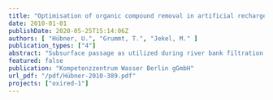 ```yaml
---
title: "Optimisation of organic compound removal in artificial recharge systems by redox control and enhanced oxidation"
date: 2010-01-01
publishDate: 2020-05-25T15:14:06Z
authors: [ "Hübner, U.", "Grummt, T.", "Jekel, M." ]
publication_types: ["4"]
abstract: "Subsurface passage as utilized during river bank filtration and artificial groundwater recharge has shown to be an effective barrier for multiple substances present in surface waters during drinking water production. Additionally it is widely used as polishing step after wastewater treatment. However, there are limitations concerning the removal of DOC and specific trace organics. The project ”OXIRED“ aims at assessing possibilities to overcome these limitations by combining subsurface passage with pre-oxidation by ozone. In the first phase of the project, laboratory-scale column experiments were conducted in order to quantify removal for different settings under varying conditions. In a previous study different combinations of advanced oxidation and subsurface passage were evaluated concerning their potential removal efficiency and practical implementation on the basis of existing, published experiences and theoretical considerations. Two different scenarios were identified as promising for experiments in laboratory-scale columns with surface water and sewage treatment plant effluent: (A) surface water - oxidation - groundwater recharge and (B) surface water - short bankfiltration - oxidation - groundwater recharge. The investigations were designed to lead to recommendations for the implementation of a combined system of subsurface passage and advanced oxidation in pilot scale experiments that will be carried out in the second phase of the project. Prior to column experiments, batch tests following the RCT-concept by Elovitz and von Gunten (1999) were carried out to characterize the reaction of ozone with the investigated water qualities [1]. Additional batch ozonation tests with subsequent analysis of biodegradable dissolved organic carbon (BDOC) were conducted in order to determine optimal ozone doses for DOC removal in column experiments. For laboratory-scale experiments a set of 8 soil columns (length: 1 m; diameter: 0.3 m) was operated at TUB to evaluate the effects of pre-ozonation of different source waters (secondary effluent, surface water, bank filtrate). Ozonation was conducted with gaseous ozone in a 13-L stirred tank reactor. Specific ozone doses of 0.7 mg O3/mg DOC0 and 0.9 mg O3/mg DOC0 were investigated. Trace organic compounds to be targeted were identified in a prior literature study on existing data on subsurface removal. Results from laboratory-scale soil column experiments led to recommend specific ozone doses (z) of 0.7 mg O3/mg DOC0 for the following technical- and pilot-scale applications. Removal of surface water DOC in the soil columns was increased from 22% without ozonation to 40% (z = 0.7) and 45% (z = 0.9) with preozonation and the DOC in the column effluent reached the level of tap water in Berlin within less than one week of retention time. At bank filtration and artificial recharge sites in Berlin similar removal rates were only observed within 3 - 6 months of retention [2]. The transformation of many trace compounds was efficient with specific ozone doses of 0.6-0.7 mg O3/mg DOC0. Realistic surface water concentrations of carbamazepine,sulfamethoxazole, diclofenac and bentazone were reduced below the limits of quantification (LOQ). The pesticides diuron and linuron were reduced close to LOQ. The substances MTBE, ETBE and atrazine were only partly transformed during ozonation. For efficient transformation of these substances, higher ozone doses or an optimisation of the oxidation process, for example as advanced oxidation process (AOP), should be considered. Operating a preceding bank filtration (scenario B) will enhance the transformation efficiency of MTBE and ETBE. With similar ozone consumption the transformation of MTBE and ETBE was increased by 27-31% and 28-33% of the original removal, respectively. Other investigated compounds were efficiently transformed during ozonation of surface water independently of the preceding bank filtration step. For the removal of bulk organic carbon only little improvement was observed for scenario B. Overall DOC removal increased from 45% with direct ozonation of surface water to up to 50% with a preceding soil column. Despite the presence of relevant bromide concentrations (~ 100 µg/L) formation of the oxidation by-product bromate was not observed (< 5 µg/L). However, this could also be a result of analytical problems, as later spiking tests showed. Formation of brominated organic compounds was also not observed. Adsorbable organic bromide (AOBr) even decreased by 50 - 60% for secondary effluent and 80 - 90% for surface water. The reduction of AOBr concentrations was accompanied by an increase of inorganic bromide by up to 40 µg/L during ozonation of surface water. In the two conducted in vitro genotoxicity tests (Ames test, micronucleus assay) no genotoxicity caused by ozonation of water samples was observed. Testing for cytotoxicity (glucose consumption rate, ROS generation) showed positive results in several samples. However, a systematic attribution of toxic effects to ozonation or subsequent soil passage was not possible. Reasons for cytotoxic effects were not evaluated within the scope of this project but it is assumed that they were caused by unknown cofactors. These results show that the objectives of enhanced removal of trace organics and DOC by combining ozonation and subsurface passage are well met. Further investigations need to confirm this for the pilot scale, especially taking into account the formation, retention and toxicity of oxidation by-products."
featured: false
publication: "Kompetenzzentrum Wasser Berlin gGmbH"
url_pdf: "/pdf/Hübner-2010-389.pdf"
projects: ["oxired-1"]
---
```



